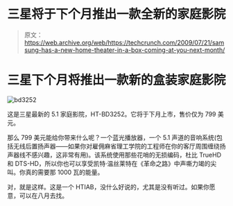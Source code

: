 # 三星将于下个月推出一款全新的家庭影院

> 原文：<https://web.archive.org/web/https://techcrunch.com/2009/07/21/samsung-has-a-new-home-theater-in-a-box-coming-at-you-next-month/>

# 三星下个月将推出一款新的盒装家庭影院

![bd3252](img/75bdc0e338a6bb2beeec4f2b2acc8847.png "bd3252")

这是三星最新的 5.1 家庭影院，HT-BD3252。它将于下月上市，售价仅为 799 美元。

那么 799 美元能给你带来什么呢？一个蓝光播放器，一个 5.1 声道的音响系统(包括无线后置扬声器——如果你对雇佣麻省理工学院的工程师在你的客厅周围缠绕扬声器线不感兴趣，这非常有用)。该系统使用那些花哨的无损编码，杜比 TrueHD 和 DTS-HD，所以你也可以享受凯特·温丝莱特在《革命之路》中声嘶力竭的尖叫。你真的需要那 1000 瓦的能量。

对，就是这样。这是一个 HTIAB，没什么好说的，尤其是没有听过。如果你愿意，可以在八月去找。